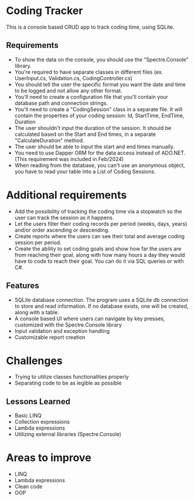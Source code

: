 
# Coding Tracker

This is a console based CRUD app to track coding time, using SQLite.

## Requirements

- To show the data on the console, you should use the "Spectre.Console" library.
- You're required to have separate classes in different files (ex. UserInput.cs, Validation.cs, CodingController.cs)
- You should tell the user the specific format you want the date and time to be logged and not allow any other format.
- You'll need to create a configuration file that you'll contain your database path and connection strings.
- You'll need to create a "CodingSession" class in a separate file. It will contain the properties of your coding session: Id, StartTime, EndTime, Duration
- The user shouldn't input the duration of the session. It should be calculated based on the Start and End times, in a separate "CalculateDuration" method.
- The user should be able to input the start and end times manually.
- You need to use Dapper ORM for the data access instead of ADO.NET. (This requirement was included in Feb/2024)
- When reading from the database, you can't use an anonymous object, you have to read your table into a List of Coding Sessions.

# Additional requirements
- Add the possibility of tracking the coding time via a stopwatch so the user can track the session as it happens.
- Let the users filter their coding records per period (weeks, days, years) and/or order ascending or descending.
- Create reports where the users can see their total and average coding session per period.
- Create the ability to set coding goals and show how far the users are from reaching their goal, along with how many hours a day they would have to code to reach their goal. You can do it via SQL queries or with C#.




## Features

- SQLite database connection. The program uses a SQLite db connection to store and read information. If no database exists, one will be created, along with a table.
- A console based UI where users can navigate by key presses, customized with the Spectre.Console library
- Input validation and exception handling
- Customizable report creation

# Challenges

- Trying to utilize classes functionalities properly
- Separating code to be as legible as possible


## Lessons Learned

- Basic LINQ
- Collection expressions
- Lambda expressions
- Utilizing external libraries (Spectre.Console)

# Areas to improve

- LINQ
- Lambda expressions
- Clean code
- OOP

